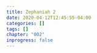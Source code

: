 ```yaml
---
title: Zephaniah 2
date: 2020-04-12T12:45:55-04:00
categories: []
tags: []
chapter: "002"
inprogress: false
---
```


